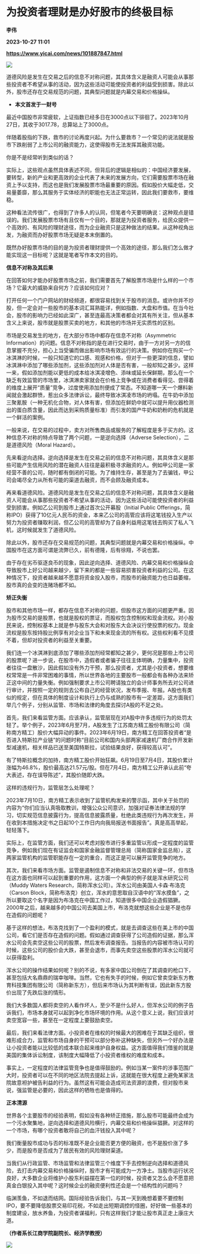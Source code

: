 # 为投资者理财是办好股市的终极目标
**李伟**

**2023-10-27 11:01**

**https://www.yicai.com/news/101887847.html**

![](https://imgcdn.yicai.com/uppics/slides/2023/10/4f824f187a6d970fc847e3857e2ce8f8.jpg)

道德风险是发生在交易之后的信息不对称问题，其具体含义是融资人可能会从事那些投资者不希望从事的活动，因为这些活动可能使投资者的利益受到损害。除此以外，股市还存在交易规范的问题，其典型问题就是内幕交易和价格操纵。

*   **本文首发于一财号**

最近中国股市非常疲软，上证指数已经多日在3000点以下徘徊了。2023年10月27日，其收于3017.78，总算站上了3000点。

伴随着股指的下跌，救市的讨论再度兴起。为什么要救市？一个常见的说法就是股市下跌削弱了上市公司的融资能力，这使得股市无法发挥其融资功能。

你是不是经常听到类似的话？

实际上，这些观点虽然具体表述不同，但背后的逻辑是相似的：中国经济要发展，要转型，新的产业和更高效的企业代表了未来的发展方向，它们需要股票市场在融资上予以支持，而这也是我们发展股票市场最重要的原因。假如股价大幅走低，交易量萎靡，那么其服务于实体经济的职能也无法正常运转，因此我们要救市，要维稳。

这种看法流传很广，也得到了许多人的认同，但笔者今天要明确说：这种观点是错误的。我们发展股票市场有且仅有一个目的，那就是为投资者服务，给民众提供一个高效的、有风险的理财途径，而为企业融资只是这种做法的结果。从这种视角出发，为融资而办好股票市场无疑是本末倒置的。

既然办好股票市场的目的是为投资者理财提供一个高效的途径，那么我们怎么做才能实现这一目标呢？这就是笔者写作本文的目的。

**信息不对称及其后果**

在回答如何才能办好股票市场之前，我们需要首先了解股票市场是什么样的一个市场？它最大的威胁来自何方？应该如何应对？

打开任何一个门户网站的财经频道，都很容易找到关于股市的消息。或许你并不炒股，但一定会对一些股市的基本词汇耳熟能详，例如指数、大盘和市值。在当今社会，股市的影响力已经如此深广，甚至连最高决策者都会对其有所关注，但从基本含义上来说，股市就是股票买卖的地方，和其他的市场并无实质性的区别。

市场是交易发生的地方，在大部分市场中都存在信息不对称（Asymmetric Information）的问题。信息不对称指的是在进行交易时，由于一方对另一方的信息掌握不充分，担心上当受骗而做出影响市场有效运行的决策。例如你在购买一个冰淇淋的时候，一般只知道它的口感、观感和价格，但对于一些更深的信息，譬如冰淇淋中添加了哪些添加剂，这些添加剂对人体是否有害，一般却知之甚少。这样一来，假如添加剂能以更低的成本给冰淇凌增色、添味或延长保鲜期，那么在一个缺乏有效监管的市场里，冰淇淋卖家就会在价格上竞争或在消费者看得见、尝得着的维度上展开“质量”竞争，过度使用添加剂便成了常态。不知道哪一天一个爆料新闻就会激起群愤，惹出众多法律诉讼，最终导致冰淇凌市场的坍塌。在牛奶中添加三聚氰胺（一种无机化合物，对人体有害，但添加在鲜奶中就可以提升用仪器检测出的蛋白质含量，因此而达到采购质量标准）而引发的国产牛奶和奶粉的危机就是一个鲜活的案例。

一般来说，在交易的过程中，卖方对所售商品或服务的了解程度是多于买方的。这种信息不对称的特点导致了两个问题，一是逆向选择（Adverse Selection），二是道德风险（Moral Hazard）。

先来看逆向选择。逆向选择是发生在交易之前的信息不对称问题，其具体含义是那些可能产生信用风险的潜在融资人往往是最积极寻求融资的人。例如甲公司是一家经营不善的公司，随时都有倒闭的可能。为了维持生存，甚至是为了去骗钱，甲公司会竭尽全力从所有可能的渠道去融资，而不会顾及融资成本。

再来看道德风险。道德风险是发生在交易之后的信息不对称问题，其具体含义是融资人可能会从事那些投资者不希望从事的活动，因为这些活动可能使投资者的利益受到损害。例如乙公司到股市上通过首次公开募股（Initial Public Offerings，简称IPO）获得了10亿元人民币的资金，本来乙公司的高管应该将这笔钱投入生产以努力为投资者赚取利润，但乙公司的高管却为了自身利益用这笔钱去购买了私人飞机，这时候就发生了道德风险。

除此以外，股市还存在交易规范的问题，其典型问题就是内幕交易和价格操纵。中国股市在这方面可谓是流弊已久，前有德隆，后有徐翔，不说也罢。

由于存在劣币驱逐良币的现象，因此逆向选择、道德风险、内幕交易和价格操纵会导致股市上好公司越来越少，留下来的都是一些容易损害投资者利益的公司。在这种情况下，投资者越来越不愿意将资金投入股市，而股市的融资能力也日益萎缩，股市真的会变的连赌场都不如。

**矫正失衡**

股市和其他市场一样，都存在信息不对称的问题，但股市这方面的问题更严重。因为股市交易的是股票，也就是股权的票证，而股权包含控制权和现金流权。对小股民来说，控制权基本上就是参与股东大会和对股东大会决议行使投票的权力。现金流权是股东按持股比例享有对企业当下和未来现金流的所有权。这些权利看不见摸不着，但却对投资者的利益至关重要。

我们连一个冰淇淋到底添加了哪些添加剂经常都知之甚少，更何况是那些上市公司的股票呢？进一步说，在股市中，造假者或者骗子往往主体明确，力量集中，投资者往往一盘散沙，因此假如没有外力干预，那么投资者，尤其是小投资者，想要维权常常是一件非常困难的事情，所以世界各地的主要股市一般都会有各种办法来矫正这中间的力量失衡。例如强制要求上市公司聘请独立的会计师事务所去对公司进行审计，并按照一定的规则去公布自己的经营状况，发布季报、年报。A股也有类似的规定，但在具体的制度设计和执行上仍与成熟的股市有一定差距，这方面我们举几个例子，分别从监管、市场和法律的角度去探讨A股的不足之处。

首先，我们来看监管方面。应该承认，监管层现在对A股中许多违规行为的处罚太轻了。举个例子，2023年6月至7月，A股发生了江苏南方精工股份有限公司（简称南方精工）股价大幅异动的事件。2023年6月19日，南方精工在回答投资者“是否进入特斯拉产业链”的问题时称“目前公司和国内头部两家减速机厂商合作开发新型减速机，相关样品已送至美国特斯拉，试验结果良好，获得较高认可”。

有了特斯拉概念的加持，南方精工股价开始狂飙。6月19日至7月4日，其股价累计涨幅为46.8%，股价最高达21.57元/股。但在7月4日，南方精工公开承认此前“夸大表述，存在误导陈述”，其股价随即大跌。

这样的违规行为，监管层怎么处理呢？

2023年7月10日，南方精工表示收到了监管机构发来的警示函，其中关于处罚的内容为“你们应当认真吸取教训，增强公众公司意识，加强对证券法律法规的学习，切实规范信息披露行为，提高信息披露质量，杜绝此类违规行为再次发生，并在收到本措施决定书之日起10个工作日内向我局报送书面报告”。真是高高举起，轻轻落下。

实际上，在监管方面，我们还可以考虑对股市进行多重监管以形成一定程度的监管竞争，例如我们现在有证监会和国家金融监督管理总局（简称国家金监总局），这两家监管机构的监管职能存在一定的重合，而这正是可以展开监管竞争的地方。

其次，我们来看市场方面。监管是遏制信息不对称和非法交易的关键一环，但市场在这方面也同样可以起到重要的作用，这方面一个典型的例子就是浑水研究公司（Muddy Waters Research，简称浑水公司）。浑水公司由美国人卡森·布洛克（Carson Block，简称布洛克）创立，浑水的意思取自汉语中的“浑水摸鱼”，之所以要取这个名字是因为布洛克在中国工作过，知道很多中国企业造假猖獗。2000年之后，越来越多的中国公司去美国上市，布洛克就想这些企业是不是也存在造假的问题呢？

基于这样的想法，布洛克找到了一个盈利的模式，就是去调查这些在美上市的中国公司，看它们是否存在造假的问题。假如通过调查获得了公司造假的证据，那么浑水公司会先卖空这些公司的股票，然后发布调查报告。当报告的内容被市场认可的时候，这些公司的股价会大跌，甚至会退市，而事先卖空这些股票的浑水公司就可以获得盈利。

浑水公司的操作结果如何呢？别的不说，有多家中国公司倒在了其调查的枪口下，甚至包括大名鼎鼎的瑞幸咖啡。当然，它也有失手的时候，例如它曾卖空新东方教育科技集团有限公司（简称新东方），但后来市场认为其判断有误，因此新东方股价出现了先跌后涨的情形。

我们大多数国人都将卖空的人看作坏人，至少不是什么好人，但浑水公司的例子告诉我们，市场本身就可以起到净化市场环境的作用。从这个意义上说，我们应该对卖空宽容一些，甚至在一定程度上要鼓励卖空。

最后，我们来看法律方面。小投资者在维权的时候最大的困难在于其缺乏组织，很难形成合力，监管和市场自身的干预可以部分弥补这种缺失，但另外一个好办法是让小投资者能以比较低的成本联合起来维护自身权益。这方面值得我们借鉴的就是美国的集体诉讼制度，该制度大幅降低了小投资者维权的难度和成本。

事实上，一定程度的法律监管竞争也是值得鼓励的。例如当某一案件的涉事范围广大时，投资者可以在不同的地区法院去提起上诉，这就能在很大程度上避免某家法院故意袒护被告利益的行为。虽然这有可能会造成司法资源的浪费，但对股市来说，强监管是必要的，因此这样的牺牲也是值得的。

**正本清源**

世界各个主要股市的经验表明，假如没有各种矫正措施，那么股市可能最终会成为一个污水聚集地，逆向选择和道德风险横行，内幕交易和价格操纵猖獗。对这样的一个市场，有哪个投资者敢将自己的血汗钱投入其中呢？

我们衡量股市成功与否的标准既不是企业能否更方便的融资，也不是股价涨了多少，而是股市是否成为了居民有效的风险理财渠道。

当我们从行政监管、市场监管和法律监管三个维度下手去控制逆向选择和道德风险，去打击内幕交易和价格操纵时，股市才有可能成为一方净土。当股市运行状况良好，大多数企业将维护小股东利益摆在第一位的时候，投资者又怎么会不愿意把真金白银投入其中呢？这时候企业的融资便利性还会是一个结构性的问题吗？

临渊羡鱼，不如退而结网。国际经验告诉我们，与其一天到晚想着要不要控制IPO，要不要降低股票交易印花税，不如走出短期调控的怪圈，好好做一些基本的制度建设，放水养鱼，为投资者谋福利，只有这样我们才能让股市真正走上康庄大道。

**（作者系长江商学院副院长、经济学教授）**

**![](https://imgcdn.yicai.com/uppics/images/2023/10/f51599cec3e60eacab717bc189c3c9a8.jpg)**